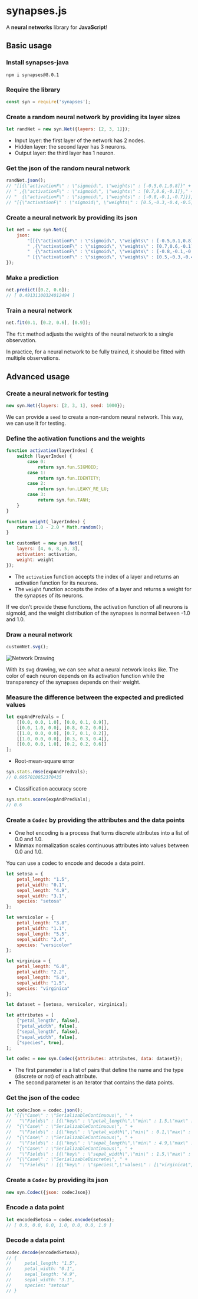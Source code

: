 # synapses.js

A **neural networks** library for **JavaScript**!

## Basic usage

### Install synapses-java

```
npm i synapses@8.0.1
```

### Require the library

```javascript
const syn = require('synapses');
```

### Create a random neural network by providing its layer sizes

```javascript
let randNet = new syn.Net({layers: [2, 3, 1]});
```

* Input layer: the first layer of the network has 2 nodes.
* Hidden layer: the second layer has 3 neurons.
* Output layer: the third layer has 1 neuron.

### Get the json of the random neural network

```javascript
randNet.json();
// "[[{\"activationF\" : \"sigmoid\", \"weights\" : [-0.5,0.1,0.8]}" +
// " ,{\"activationF\" : \"sigmoid\", \"weights\" : [0.7,0.6,-0.1]}," +
// "  {\"activationF\" : \"sigmoid\", \"weights\" : [-0.8,-0.1,-0.7]}]," +
// "[{\"activationF\" : \"sigmoid\", \"weights\" : [0.5,-0.3,-0.4,-0.5]}]]"
```

### Create a neural network by providing its json

```javascript
let net = new syn.Net({
    json:
        "[[{\"activationF\" : \"sigmoid\", \"weights\" : [-0.5,0.1,0.8]}" +
        " ,{\"activationF\" : \"sigmoid\", \"weights\" : [0.7,0.6,-0.1]}," +
        "  {\"activationF\" : \"sigmoid\", \"weights\" : [-0.8,-0.1,-0.7]}]," +
        " [{\"activationF\" : \"sigmoid\", \"weights\" : [0.5,-0.3,-0.4,-0.5]}]]"
});
```

### Make a prediction

```javascript
net.predict([0.2, 0.6]);
// [ 0.49131100324012494 ]
```

### Train a neural network

```javascript
net.fit(0.1, [0.2, 0.6], [0.9]);
```

The `fit` method adjusts the weights of the neural network to a single observation.

In practice, for a neural network to be fully trained, it should be fitted with multiple observations.

## Advanced usage

### Create a neural network for testing

```javascript
new syn.Net({layers: [2, 3, 1], seed: 1000});
```

We can provide a `seed` to create a non-random neural network.
This way, we can use it for testing.

### Define the activation functions and the weights

```javascript
function activation(layerIndex) {
    switch (layerIndex) {
        case 0:
            return syn.fun.SIGMOID;
        case 1:
            return syn.fun.IDENTITY;
        case 2:
            return syn.fun.LEAKY_RE_LU;
        case 3:
            return syn.fun.TANH;
    }
}

function weight(_layerIndex) {
    return 1.0 - 2.0 * Math.random();
}

let customNet = new syn.Net({
    layers: [4, 6, 8, 5, 3],
    activation: activation,
    weight: weight
});
```

* The `activation` function accepts the index of a layer and returns an activation function for its neurons.
* The `weight` function accepts the index of a layer and returns a weight for the synapses of its neurons.

If we don't provide these functions, the activation function of all neurons is sigmoid,
and the weight distribution of the synapses is normal between -1.0 and 1.0.

### Draw a neural network

```javascript
customNet.svg();
```

![Network Drawing](https://github.com/mrdimosthenis/synapses.js/blob/master/neural_network.png?raw=true)

With its svg drawing, we can see what a neural network looks like.
The color of each neuron depends on its activation function
while the transparency of the synapses depends on their weight.

### Measure the difference between the expected and predicted values

```javascript
let expAndPredVals = [
    [[0.0, 0.0, 1.0], [0.0, 0.1, 0.9]],
    [[0.0, 1.0, 0.0], [0.8, 0.2, 0.0]],
    [[1.0, 0.0, 0.0], [0.7, 0.1, 0.2]],
    [[1.0, 0.0, 0.0], [0.3, 0.3, 0.4]],
    [[0.0, 0.0, 1.0], [0.2, 0.2, 0.6]]
];
```

* Root-mean-square error

```javascript
syn.stats.rmse(expAndPredVals);
// 0.6957010852370435
```

* Classification accuracy score

```javascript
syn.stats.score(expAndPredVals);
// 0.6
```

### Create a `Codec` by providing the attributes and the data points

* One hot encoding is a process that turns discrete attributes into a list of 0.0 and 1.0.
* Minmax normalization scales continuous attributes into values between 0.0 and 1.0.

You can use a codec to encode and decode a data point.

```javascript
let setosa = {
    petal_length: "1.5",
    petal_width: "0.1",
    sepal_length: "4.9",
    sepal_width: "3.1",
    species: "setosa"
};

let versicolor = {
    petal_length: "3.8",
    petal_width: "1.1",
    sepal_length: "5.5",
    sepal_width: "2.4",
    species: "versicolor"
};

let virginica = {
    petal_length: "6.0",
    petal_width: "2.2",
    sepal_length: "5.0",
    sepal_width: "1.5",
    species: "virginica"
};

let dataset = [setosa, versicolor, virginica];

let attributes = [
    ["petal_length", false],
    ["petal_width", false],
    ["sepal_length", false],
    ["sepal_width", false],
    ["species", true],
];

let codec = new syn.Codec({attributes: attributes, data: dataset});
```

* The first parameter is a list of pairs that define the name and the type (discrete or not) of each attribute.
* The second parameter is an iterator that contains the data points.

### Get the json of the codec

```javascript
let codecJson = codec.json();
// "[{\"Case\" : \"SerializableContinuous\", " +
//   "\"Fields\" : [{\"key\" : \"petal_length\",\"min\" : 1.5,\"max\" : 6.0}]}," +
//  "{\"Case\" : \"SerializableContinuous\", " +
//   "\"Fields\" : [{\"key\" : \"petal_width\",\"min\" : 0.1,\"max\" : 2.2}]}," +
//  "{\"Case\" : \"SerializableContinuous\", " +
//   "\"Fields\" : [{\"key\" : \"sepal_length\",\"min\" : 4.9,\"max\" : 5.5}]}," +
//  "{\"Case\" : \"SerializableContinuous\", " +
//   "\"Fields\" : [{\"key\" : \"sepal_width\",\"min\" : 1.5,\"max\" : 3.1}]}," +
//  "{\"Case\" : \"SerializableDiscrete\", " +
//   "\"Fields\" : [{\"key\" : \"species\",\"values\" : [\"virginica\",\"versicolor\",\"setosa\"]}]}]"
```

### Create a `Codec` by providing its json

```javascript
new syn.Codec({json: codecJson})
```

### Encode a data point

```javascript
let encodedSetosa = codec.encode(setosa);
// [ 0.0, 0.0, 0.0, 1.0, 0.0, 0.0, 1.0 ]
```

### Decode a data point

```javascript
codec.decode(encodedSetosa);
// {
//     petal_length: "1.5",
//     petal_width: "0.1",
//     sepal_length: "4.9",
//     sepal_width: "3.1",
//     species: "setosa"
// }
```

